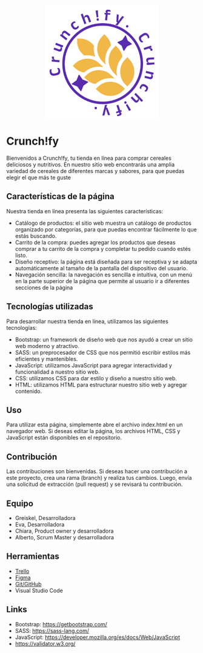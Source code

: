<div>
<p style = 'text-align:center;'>
<img src="https://github.com/AlbertoDiazEsteban/MyFirst-E-commerce/blob/main/img/logo/logo_color.svg" alt="logo" width="300px">
</p>
</div>

# Crunch!fy 
Bienvenidos a Crunch!fy, tu tienda en línea para comprar cereales deliciosos y nutritivos. En nuestro sitio web encontrarás una amplia variedad de cereales de diferentes marcas y sabores, para que puedas elegir el que más te guste

## Características de la página
Nuestra tienda en línea presenta las siguientes características:

* Catálogo de productos: el sitio web muestra un catálogo de productos organizado por categorías, para que puedas encontrar fácilmente lo que estás buscando.
* Carrito de la compra: puedes agregar los productos que deseas comprar a tu carrito de la compra y completar tu pedido cuando estés listo.
* Diseño receptivo: la página está diseñada para ser receptiva y se adapta automáticamente al tamaño de la pantalla del dispositivo del usuario.
* Navegación sencilla: la navegación es sencilla e intuitiva, con un menú en la parte superior de la página que permite al usuario ir a diferentes secciones de la página

## Tecnologías utilizadas
Para desarrollar nuestra tienda en línea, utilizamos las siguientes tecnologías:

* Bootstrap: un framework de diseño web que nos ayudó a crear un sitio web moderno y atractivo.
* SASS: un preprocesador de CSS que nos permitió escribir estilos más eficientes y mantenibles.
* JavaScript: utilizamos JavaScript para agregar interactividad y funcionalidad a nuestro sitio web.
* CSS: utilizamos CSS para dar estilo y diseño a nuestro sitio web.
* HTML: utilizamos HTML para estructurar nuestro sitio web y agregar contenido.

## Uso
Para utilizar esta página, simplemente abre el archivo index.html en un navegador web. Si deseas editar la página, los archivos HTML, CSS y JavaScript están disponibles en el repositorio.

## Contribución
Las contribuciones son bienvenidas. Si deseas hacer una contribución a este proyecto, crea una rama (branch) y realiza tus cambios. Luego, envía una solicitud de extracción (pull request) y se revisará tu contribución.

## Equipo

* Greiskel, Desarrolladora
* Eva, Desarrolladora
* Chiara, Product owner y desarrolladora
* Alberto, Scrum Master y desarrolladora

## Herramientas

* [Trello](https://trello.com/b/hFeKbycM/carrito-de-la-compra)
* [Figma](https://www.figma.com/file/3QVmiTcoXbbw6AZbopW1EU/Untitled?node-id=1%3A2&t=mIGDhb7rBnPZvHwa-1)
* [Git/GitHub](https://github.com/AlbertoDiazEsteban/MyFirst-E-commerce)
* Visual Studio Code


## Links
* Bootstrap: https://getbootstrap.com/
* SASS: https://sass-lang.com/
* JavaScript: https://developer.mozilla.org/es/docs/Web/JavaScript
* https://validator.w3.org/

